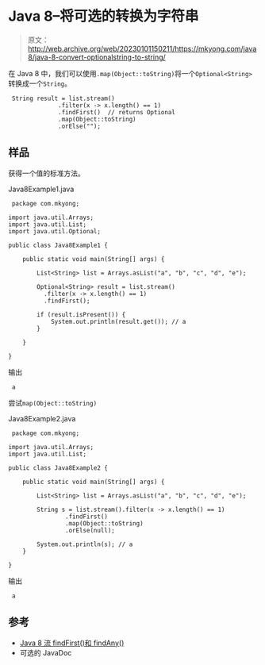 # Java 8–将可选的<string>转换为字符串</string>

> 原文：<http://web.archive.org/web/20230101150211/https://mkyong.com/java8/java-8-convert-optionalstring-to-string/>

在 Java 8 中，我们可以使用`.map(Object::toString)`将一个`Optional<String>`转换成一个`String`。

```
 String result = list.stream()
              .filter(x -> x.length() == 1)
              .findFirst()  // returns Optional
              .map(Object::toString)
              .orElse(""); 
```

## 样品

获得一个值的标准方法。

Java8Example1.java

```
 package com.mkyong;

import java.util.Arrays;
import java.util.List;
import java.util.Optional;

public class Java8Example1 {

    public static void main(String[] args) {

        List<String> list = Arrays.asList("a", "b", "c", "d", "e");

        Optional<String> result = list.stream()
          .filter(x -> x.length() == 1)
          .findFirst();

        if (result.isPresent()) {
            System.out.println(result.get()); // a
        }

    }

} 
```

输出

```
 a 
```

尝试`map(Object::toString)`

Java8Example2.java

```
 package com.mkyong;

import java.util.Arrays;
import java.util.List;

public class Java8Example2 {

    public static void main(String[] args) {

        List<String> list = Arrays.asList("a", "b", "c", "d", "e");

        String s = list.stream().filter(x -> x.length() == 1)
                .findFirst()
                .map(Object::toString)
                .orElse(null);

        System.out.println(s); // a
    }

} 
```

输出

```
 a 
```

## 参考

*   [Java 8 流 findFirst()和 findAny()](/web/20221208025451/https://mkyong.com/java8/java-8-stream-findfirst-and-findany/)
*   可选的 JavaDoc

<input type="hidden" id="mkyong-current-postId" value="15457">
